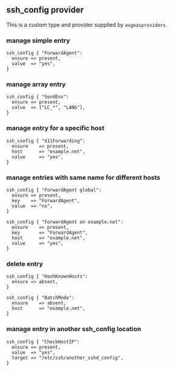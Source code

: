 ## ssh_config provider

This is a custom type and provider supplied by `augeasproviders`.

### manage simple entry

    ssh_config { "ForwardAgent":
      ensure => present,
      value  => "yes",
    }

### manage array entry

    ssh_config { "SendEnv":
      ensure => present,
      value  => ["LC_*", "LANG"],
    }

### manage entry for a specific host

    ssh_config { "X11Forwarding":
      ensure    => present,
      host      => "example.net",
      value     => "yes",
    }

### manage entries with same name for different hosts

    ssh_config { "ForwardAgent global":
      ensure => present,
      key    => "ForwardAgent",
      value  => "no",
    }

    ssh_config { "ForwardAgent on example.net":
      ensure    => present,
      key       => "ForwardAgent",
      host      => "example.net",
      value     => "yes",
    }

### delete entry

    ssh_config { "HashKnownHosts":
      ensure => absent,
    }

    ssh_config { "BatchMode":
      ensure    => absent,
      host      => "example.net",
    }

### manage entry in another ssh_config location

    ssh_config { "CheckHostIP":
      ensure => present,
      value  => "yes",
      target => "/etc/ssh/another_sshd_config",
    }
